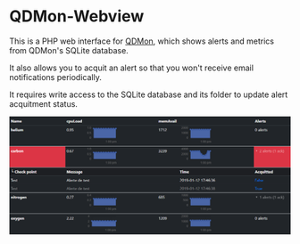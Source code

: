 # QDMon-Webview

This is a PHP web interface for [QDMon](https://github.com/ncosnard/QDMon), which shows alerts and metrics from QDMon's SQLite database.

It also allows you to acquit an alert so that you won't receive email notifications periodically.

It requires write access to the SQLite database and its folder to update alert acquitment status.

![Example screenshot](webview_screenshot.png)
